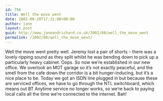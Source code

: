 ```yaml
---
id: 756
title: Well the move went
date: 2002-08-20T17:31:00+00:00
author: jane
layout: post
guid: http://www.janeandrichard.co.uk/2002/08/well_the_move_went
permalink: /2002/08/well_the_move_went/
---
```

Well the move went pretty well. Jeremy lost a pair of shorts &#8211; there was a lovely ripping sound as they split whilst he was bending down to pick up a particularly heavy cabinet. Oops. So now we&#8217;re established in our new office. We overlook an MOT garage so it&#8217;s not exactly peaceful, and the smell from the cafe down the corridor is a bit hunger-inducing, but it&#8217;s a nice place to be. Today we got an ISDN line plugged in but because these are serviced offices, we have to go through the NTL switchboard, which means out BT Anytime service no longer works, so we&#8217;re back to paying local calls all the time we&#8217;re connected to the internet. Bah!
